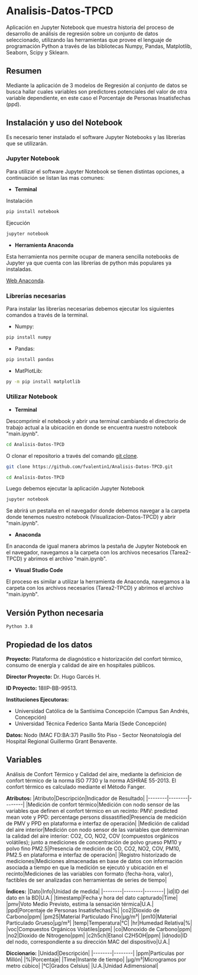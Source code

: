 # Analisis-Datos-TPCD
Aplicación en Jupyter Notebook que muestra historia del proceso de desarrollo de análisis de regresión sobre un conjunto de datos seleccionado, utilizando las herramientas que provee el lenguaje de programación Python a través de las bibliotecas Numpy, Pandas, Matplotlib, Seaborn, Scipy y Sklearn.

## Resumen
Mediante la aplicación de 3 modelos de Regresión al conjunto de datos se busca hallar cuales variables son predictores potenciales del valor de otra variable dependiente, en este caso el Porcentaje de Personas Insatisfechas (ppd).


## Instalación y uso del Notebook
Es necesario tener instalado el software Jupyter Notebooks y las librerías que se utilizarán.

### Jupyter Notebook
Para utilizar el software Jupyter Notebook se tienen distintas opciones, a continuación se listan las mas comunes:
- **Terminal**

Instalación
```bash
pip install notebook
```
Ejecución
```bash
jupyter notebook
```

- **Herramienta Anaconda**

Esta herramienta nos permite ocupar de manera sencilla notebooks de Jupyter ya que cuenta con las librerías de python más populares ya instaladas.

[Web Anaconda](https://www.anaconda.com/products/distribution).


### Librerías necesarias
Para instalar las librerías necesarias debemos ejecutar los siguientes comandos a través de la terminal.
- Numpy:
```bash
pip install numpy
```

- Pandas:
```bash
pip install pandas
```

- MatPlotLib:
```bash
py -m pip install matplotlib
```


### Utilizar Notebook
- **Terminal**

Descomprimir el notebook y abrir una terminal cambiando el directorio de trabajo actual a la ubicación en donde se encuentra nuestro notebook "main.ipynb".
```bash
cd Analisis-Datos-TPCD
```

O clonar el repositorio a través del comando [git clone](https://docs.github.com/es/repositories/creating-and-managing-repositories/cloning-a-repository).
```bash
git clone https://github.com/fvalentin1/Analisis-Datos-TPCD.git

cd Analisis-Datos-TPCD
```
Luego debemos ejecutar la aplicación Jupyter Notebook
```bash
jupyter notebook
```
Se abrirá un pestaña en el navegador donde debemos navegar a la carpeta donde tenemos nuestro notebook (Visualizacion-Datos-TPCD) y abrir "main.ipynb".

- **Anaconda**

En anaconda de igual manera abrimos la pestaña de Jupyter Notebook en el navegador, navegamos a la carpeta con los archivos necesarios (Tarea2-TPCD) y abrimos el archivo "main.ipynb".

- **Visual Studio Code**

El proceso es similar a utilizar la herramienta de Anaconda, navegamos a la carpeta con los archivos necesarios (Tarea2-TPCD) y abrimos el archivo "main.ipynb".

## Versión Python necesaria

    Python 3.8



## Propiedad de los datos
**Proyecto:** Plataforma de diagnóstico e historización del confort térmico, consumo de energía y calidad de aire en hospitales públicos.

**Director Proyecto:** Dr. Hugo Garcés H.

**ID Proyecto:** 18IIP-BB-99513.

**Instituciones Ejecutoras:**
- Universidad Católica de la Santísima Concepción (Campus San Andrés, Concepción)
- Universidad Técnica Federico Santa María (Sede Concepción)

**Datos:** Nodo (MAC FD:BA:37) Pasillo 5to Piso - Sector Neonatología del Hospital Regional Guillermo Grant Benavente.

## Variables

Análisis de Confort Térmico y Calidad del aire, mediante la definicion de confort térmico de la norma ISO 7730 y la norma ASHRAE 55-2013. El confort térmico es calculado mediante el Método Fanger.
 
**Atributos:**
|Atributo|Descripción|Indicador de Resultado|
|--------|--------|--------|
|Medición de confort térmico|Medición con nodo sensor de las variables que definen el confort térmico en un recinto: PMV: predicted mean vote y PPD: percentage persons dissastified|Presencia de medición de PMV y PPD en plataforma e interfaz de operación|
|Medición de calidad del aire interior|Medición con nodo sensor de las variables que determinan la calidad del aire interior: CO2, CO, NO2, COV (compuestos orgánicos volátiles); junto a mediciones de concentración de polvo grueso PM10 y polvo fino PM2.5|Presencia de medición de CO, CO2, NO2, COV, PM10, PM2.5 en plataforma e interfaz de operación|
|Registro historizado de mediciones|Mediciones almacenadas en base de datos con información asociada a tiempo en que la medición se ejecutó y ubicación en el recinto|Mediciones de las variables con formato {fecha-hora, valor}, factibles de ser analizadas con herramientas de series de tiempo|

**Índices:**
|Dato|Info|Unidad de medida|
|--------|--------|--------|
|id|ID del dato en la BD|U.A.|
|timestamp|Fecha y hora del dato capturado|Time|
|pmv|Voto Medio Previsto, estima la sensación térmica|U.A.|
|ppd|Porcentaje de Personas Insatisfechas|%|
|co2|Dioxido de Carbono|ppm|
|pm25|Material Particulado Fino|μg/m³|
|pm10|Material Particulado Grueso|μg/m³|
|temp|Temperatura|°C|
|hr|Humedad Relativa|%|
|voc|Compuestos Orgánicos Volatiles|ppm|
|co|Monoxido de Carbono|ppm|
|no2|Dioxido de Nitrogeno|ppm|
|c2h5ch|Etanol C2H5OH|ppm|
|idnodo|ID del nodo, correspondiente a su dirección MAC del dispositivo|U.A.|

**Diccionario:**
|Unidad|Descripción|
|--------|--------|
|ppm|Particulas por Millón|
|%|Porcentaje|
|Time|Instante de tiempo|
|μg/m³|Microgramos por metro cúbico|
|°C|Grados Celsius|
|U.A.|Unidad Adimensional|
